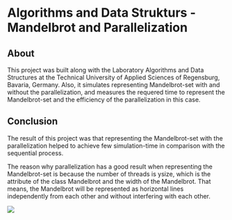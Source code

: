 # Algorithms and Data Strukturs - Mandelbrot and Parallelization
## About
This project was built along with the Laboratory Algorithms and Data Structures at the Technical University of Applied Sciences of Regensburg, Bavaria, Germany. Also, it simulates representing Mandelbrot-set with and without the parallelization, and measures the requered time to represent the Mandelbrot-set and the efficiency of the parallelization in this case.

## Conclusion
<p>The result of this project was that representing the Mandelbrot-set with the parallelization helped to achieve few simulation-time in comparison with the sequential process.</p>
<p>The reason why parallelization has a good result when representing the Mandelbrot-set is because the number of threads is ysize, which is the attribute of the class Mandelbrot and the width of the Mandelbrot. That means, the Mandelbrot will be represented as horizontal lines independently from each other and without interfering with each other.</p>


<img src="https://github.com/younes-ouhra/algorithms-datastructures-mandelbrot-parallelization/blob/main/Result%20-Mandelbrot-Set.png">

